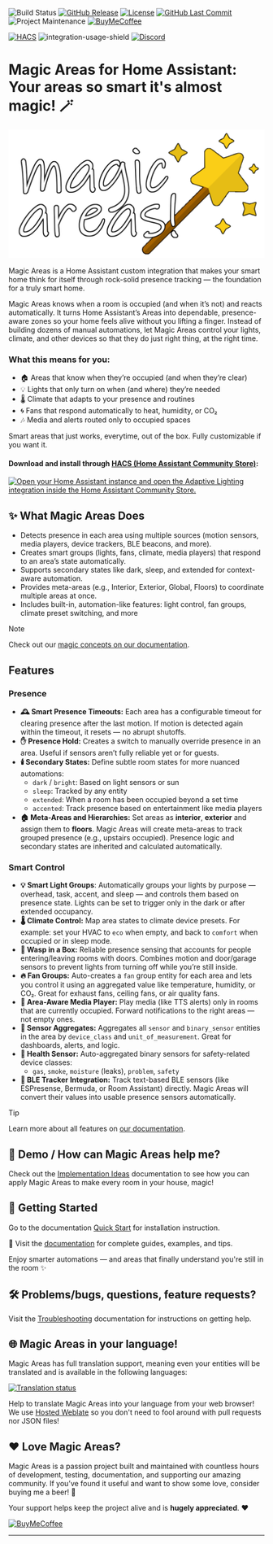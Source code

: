 ![Build Status][ci-status] [![GitHub Release][releases-shield]][releases] [![License][license-shield]](LICENSE) [![GitHub Last Commit][last-commit-shield]][commits]
![Project Maintenance][maintenance-shield] [![BuyMeCoffee][buymecoffeebadge]][buymecoffee]

[![HACS][hacs-shield]][hacs] ![integration-usage-shield] [![Discord][discord-shield]][discord]

# Magic Areas for Home Assistant: Your areas so smart it's almost magic! 🪄

![ma-logo]

Magic Areas is a Home Assistant custom integration that makes your smart home think for itself through rock-solid presence tracking — the foundation for a truly smart home.

Magic Areas knows when a room is occupied (and when it’s not) and reacts automatically. It turns Home Assistant’s Areas into dependable, presence-aware zones so your home feels alive without you lifting a finger. Instead of building dozens of manual automations, let Magic Areas control your lights, climate, and other devices so that they do just right thing, at the right time.

### What this means for you:

- 🏠 Areas that know when they’re occupied (and when they’re clear)
- 💡 Lights that only turn on when (and where) they’re needed
- 🌡 Climate that adapts to your presence and routines
- 🌀 Fans that respond automatically to heat, humidity, or CO₂
- 🎶 Media and alerts routed only to occupied spaces

Smart areas that just works, everytime, out of the box. Fully customizable if you want it.

#### Download and install through [HACS (Home Assistant Community Store)](https://hacs.xyz/):

[![Open your Home Assistant instance and open the Adaptive Lighting integration inside the Home Assistant Community Store.](https://my.home-assistant.io/badges/hacs_repository.svg)](https://my.home-assistant.io/redirect/hacs_repository/?owner=jseidl&repository=magic-areas&category=integration)

## ✨ What Magic Areas Does

* Detects presence in each area using multiple sources (motion sensors, media players, device trackers, BLE beacons, and more).
* Creates smart groups (lights, fans, climate, media players) that respond to an area’s state automatically.
* Supports secondary states like dark, sleep, and extended for context-aware automation.
* Provides meta-areas (e.g., Interior, Exterior, Global, Floors) to coordinate multiple areas at once.
* Includes built-in, automation-like features: light control, fan groups, climate preset switching, and more

> [!NOTE]
> Check out our [magic concepts on our documentation](https://magicareas.io/concepts/).

## Features

### Presence
* **🕰️ Smart Presence Timeouts:** Each area has a configurable timeout for clearing presence after the last motion. If motion is detected again within the timeout, it resets — no abrupt shutoffs.
* **✋ Presence Hold:** Creates a switch to manually override presence in an area. Useful if sensors aren’t fully reliable yet or for guests.
* **🕯️ Secondary States:** Define subtle room states for more nuanced automations:
    * `dark` / `bright`: Based on light sensors or sun
    * `sleep`: Tracked by any entity
    * `extended`: When a room has been occupied beyond a set time
    * `accented`: Track presence based on entertainment like media players
* **🏠 Meta-Areas and Hierarchies:** Set areas as **interior**, **exterior** and assign them to **floors**. Magic Areas will create meta-areas to track grouped presence (e.g., upstairs occupied). Presence logic and secondary states are inherited and calculated automatically.

### Smart Control
* **💡 Smart Light Groups**: Automatically groups your lights by purpose — overhead, task, accent, and sleep — and controls them based on presence state. Lights can be set to trigger only in the dark or after extended occupancy.
* **🌡️ Climate Control:** Map area states to climate device presets. For example: set your HVAC to `eco` when empty, and back to `comfort` when occupied or in sleep mode.
* **🧠 Wasp in a Box:** Reliable presence sensing that accounts for people entering/leaving rooms with doors. Combines motion and door/garage sensors to prevent lights from turning off while you’re still inside.
* **🔥 Fan Groups:** Auto-creates a `fan` group entity for each area and lets you control it using an aggregated value like temperature, humidity, or CO₂. Great for exhaust fans, ceiling fans, or air quality fans.
* **📶 Area-Aware Media Player:** Play media (like TTS alerts) only in rooms that are currently occupied. Forward notifications to the right areas — not empty ones.
* **🧮 Sensor Aggregates:** Aggregates all `sensor` and `binary_sensor` entities in the area by `device_class` and `unit_of_measurement`. Great for dashboards, alerts, and logic.
* **🚨 Health Sensor:** Auto-aggregated binary sensors for safety-related device classes:
    * `gas`, `smoke`, `moisture` (leaks), `problem`, `safety`
* **📡 BLE Tracker Integration:** Track text-based BLE sensors (like ESPresense, Bermuda, or Room Assistant) directly. Magic Areas will convert their values into usable presence sensors automatically.

> [!TIP]
> Learn more about all features on [our documentation](https://magicareas.io/features/).

## 🧙 Demo / How can Magic Areas help me?

Check out the [Implementation Ideas](https://magicareas.io/how-to/implementation-ideas/) documentation to see how you can apply Magic Areas to make every room in your house, magic!

## 🚀 Getting Started

Go to the documentation [Quick Start](https://magicareas.io/how-to/getting-started/) for installation instruction.

📖 Visit the [documentation](https://magicareas.io/how-to/implementation-ideas/) for complete guides, examples, and tips.

Enjoy smarter automations — and areas that finally understand you're still in the room ✨

## 🛠️ Problems/bugs, questions, feature requests?

Visit the [Troubleshooting](https://magicareas.io/how-to/troubleshooting/) documentation for instructions on getting help.

## 🌐 Magic Areas in your language!

Magic Areas has full translation support, meaning even your entities will be translated and is available in the following languages:

<a href="https://hosted.weblate.org/engage/magic-areas/">
<img src="https://hosted.weblate.org/widget/magic-areas/multi-auto.svg" alt="Translation status" />
</a>

Help to translate Magic Areas into your language from your web browser! We use [Hosted Weblate](https://hosted.weblate.org/engage/magic-areas/) so you don't need to fool around with pull requests nor JSON files!

## ❤️ Love Magic Areas?

Magic Areas is a passion project built and maintained with countless hours of development, testing, documentation, and supporting our amazing community.
If you’ve found it useful and want to show some love, consider buying me a beer! 🍻

Your support helps keep the project alive and is **hugely appreciated**.  ❤️

[![BuyMeCoffee][buymecoffeebadgebig]][buymecoffee]


***

[magic_areas]: https://github.com/jseidl/hass-magic_areas
[buymecoffee]: https://www.buymeacoffee.com/janseidl
[buymecoffeebadge]: https://img.shields.io/badge/buy%20me%20a%20coffee-donate-yellow.svg?style=for-the-badge
[buymecoffeebadgebig]: https://www.buymeacoffee.com/assets/img/custom_images/orange_img.png
[commits-shield]: https://img.shields.io/github/commit-activity/y/jseidl/hass-magic_areas.svg?style=for-the-badge
[commits]: https://github.com/jseidl/hass-magic_areas/commits/main
[discord]: https://discord.gg/tvaS4BG5
[hacs]: https://github.com/hacs/integration
[discord-shield]: https://img.shields.io/discord/928386239789400065?style=for-the-badge&label=Discord
[license-shield]: https://img.shields.io/github/license/jseidl/hass-magic_areas.svg?style=for-the-badge
[maintenance-shield]: https://img.shields.io/badge/maintainer-Jan%20Seidl%20%40jseidl-blue.svg?style=for-the-badge
[releases-shield]: https://img.shields.io/github/release/jseidl/hass-magic_areas.svg?style=for-the-badge
[releases]: https://github.com/jseidl/hass-magic_areas/releases
[ci-status]: https://img.shields.io/github/actions/workflow/status/jseidl/hass-magic_areas/validation.yaml?style=for-the-badge
[last-commit-shield]: https://img.shields.io/github/last-commit/jseidl/hass-magic_areas?style=for-the-badge
[ma-logo]: https://raw.githubusercontent.com/home-assistant/brands/master/custom_integrations/magic_areas/logo.png
[contributors-badge]: https://flat.badgen.net/github/contributors/jseidl/hass-magic_areas
[integration-usage-shield]: https://img.shields.io/badge/dynamic/json?color=41BDF5&logo=home-assistant&label=integration%20usage&suffix=%20installs&cacheSeconds=15600&url=https://analytics.home-assistant.io/custom_integrations.json&query=$.magic_areas.total&style=for-the-badge
[hacs-shield]: https://img.shields.io/badge/HACS-Default-orange.svg?style=for-the-badge

